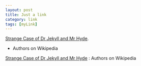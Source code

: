 ```yaml
---
layout: post
title: Just a link
category: link
tags: [myLink]
---
```

[Strange Case of Dr Jekyll and Mr Hyde](https://en.wikipedia.org/wiki/Strange_Case_of_Dr_Jekyll_and_Mr_Hyde).
- Authors on Wikipedia


[Strange Case of Dr Jekyll and Mr Hyde](https://en.wikipedia.org/wiki/Strange_Case_of_Dr_Jekyll_and_Mr_Hyde)
: Authors on Wikipedia
